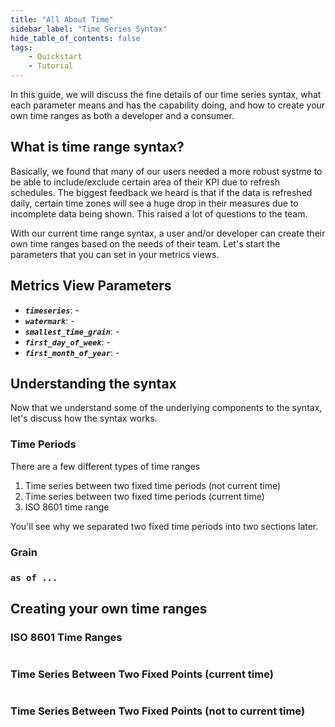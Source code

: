 ```yaml
---
title: "All About Time"
sidebar_label: "Time Series Syntax"
hide_table_of_contents: false
tags:
    - Quickstart
    - Tutorial
---
```


In this guide, we will discuss the fine details of our time series syntax, what each parameter means and has the capability doing, and how to create your own time ranges as both a developer and a consumer.

## What is time range syntax?

Basically, we found that many of our users needed a more robust systme to be able to include/exclude certain area of their KPI due to refresh schedules. The biggest feedback we heard is that if the data is refreshed daily, certain time zones will see a huge drop in their measures due to incomplete data being shown. This raised a lot of questions to the team.

With our current time range syntax, a user and/or developer can create their own time ranges based on the needs of their team. Let's start the parameters that you can set in your metrics views.


## Metrics View Parameters

- ***`timeseries`***: -
- ***`watermark`***: -
- ***`smallest_time_grain`***: -
- ***`first_day_of_week`***: -
- ***`first_month_of_year`***: -

## Understanding the syntax

Now that we understand some of the underlying components to the syntax, let's discuss how the syntax works.

### Time Periods

There are a few different types of time ranges
1. Time series between two fixed time periods (not current time)
2. Time series between two fixed time periods (current time)
3. ISO 8601 time range

You'll see why we separated two fixed time periods into two sections later.

### Grain


### `as of ...`

## Creating your own time ranges

### ISO 8601 Time Ranges

```
```

### Time Series Between Two Fixed Points (current time)

```
```

### Time Series Between Two Fixed Points (not to current time)
```
```




